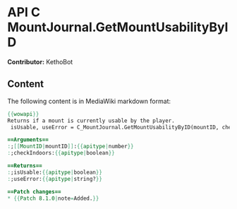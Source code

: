 # API C MountJournal.GetMountUsabilityByID

**Contributor:** KethoBot

## Content

The following content is in MediaWiki markdown format:

```mediawiki
{{wowapi}}
Returns if a mount is currently usable by the player.
 isUsable, useError = C_MountJournal.GetMountUsabilityByID(mountID, checkIndoors)

==Arguments==
:;[[MountID|mountID]]:{{apitype|number}}
:;checkIndoors:{{apitype|boolean}}

==Returns==
:;isUsable:{{apitype|boolean}}
:;useError:{{apitype|string?}}

==Patch changes==
* {{Patch 8.1.0|note=Added.}}
```